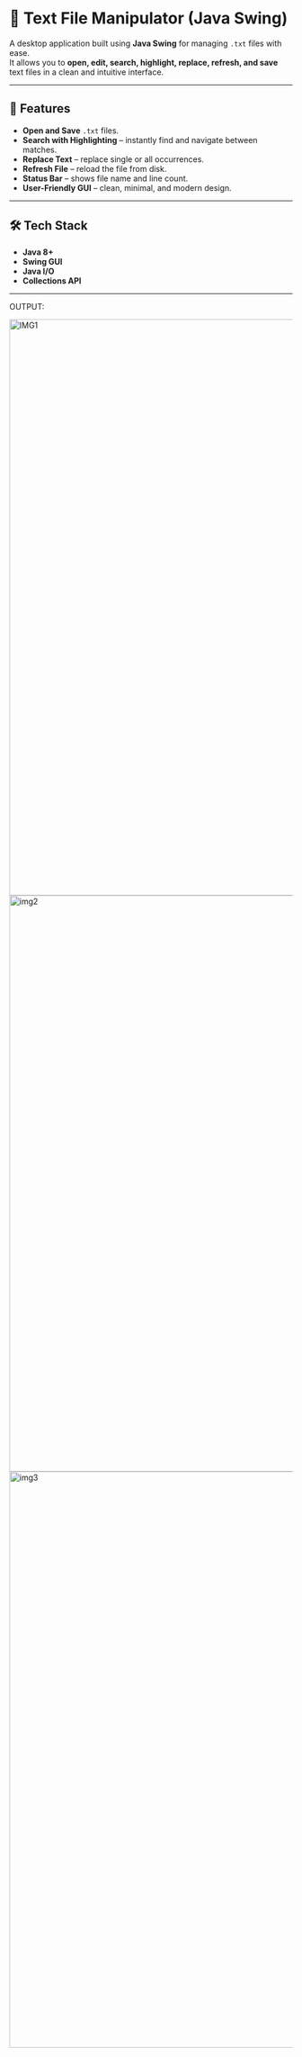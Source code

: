 # 📝 Text File Manipulator (Java Swing)

A desktop application built using **Java Swing** for managing `.txt` files with ease.  
It allows you to **open, edit, search, highlight, replace, refresh, and save** text files in a clean and intuitive interface.

---

## 📌 Features
- **Open and Save** `.txt` files.
- **Search with Highlighting** – instantly find and navigate between matches.
- **Replace Text** – replace single or all occurrences.
- **Refresh File** – reload the file from disk.
- **Status Bar** – shows file name and line count.
- **User-Friendly GUI** – clean, minimal, and modern design.

---

## 🛠️ Tech Stack
- **Java 8+**
- **Swing GUI**
- **Java I/O**
- **Collections API**

---
OUTPUT:


<img width="1024" height="1024" alt="IMG1" src="https://github.com/user-attachments/assets/2be328e6-bcdd-406a-8323-a013037c76af" />

<img width="1024" height="1024" alt="img2" src="https://github.com/user-attachments/assets/b9c2331c-6398-4b8c-9def-ff9c76eac0b0" />

<img width="1024" height="1024" alt="img3" src="https://github.com/user-attachments/assets/9d735156-2f92-413e-bedf-93b561919635" />




